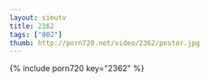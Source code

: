 ```yaml
--- 
layout: sieutv
title: 2362
tags: ["002"]
thumb: http://porn720.net/video/2362/poster.jpg
---
```

{% include porn720 key="2362" %} 
